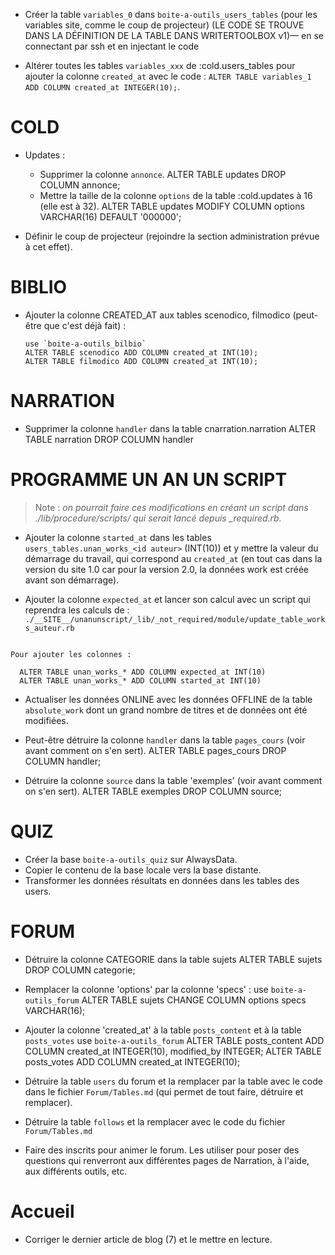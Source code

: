* Créer la table `variables_0` dans `boite-a-outils_users_tables` (pour les variables site, comme le coup de projecteur) (LE CODE SE TROUVE DANS LA DÉFINITION DE LA TABLE DANS WRITERTOOLBOX v1)— en se connectant par ssh et en injectant le code

* Altérer toutes les tables `variables_xxx` de :cold.users_tables pour ajouter la colonne `created_at` avec le code : `ALTER TABLE variables_1 ADD COLUMN created_at INTEGER(10);`.

# COLD

* Updates :
  * Supprimer la colonne `annonce`.
    ALTER TABLE updates DROP COLUMN annonce;
  * Mettre la taille de la colonne `options` de la table :cold.updates à 16 (elle est à 32).
    ALTER TABLE updates MODIFY COLUMN options VARCHAR(16) DEFAULT '000000';

* Définir le coup de projecteur (rejoindre la section administration prévue à cet effet).

# BIBLIO

* Ajouter la colonne CREATED_AT aux tables scenodico, filmodico (peut-être que c'est déjà fait) :

      use `boite-a-outils_bilbio`
      ALTER TABLE scenodico ADD COLUMN created_at INT(10);
      ALTER TABLE filmodico ADD COLUMN created_at INT(10);

# NARRATION

* Supprimer la colonne `handler` dans la table cnarration.narration
  ALTER TABLE narration DROP COLUMN handler


# PROGRAMME UN AN UN SCRIPT

> Note : *on pourrait faire ces modifications en créant un script dans ./lib/procedure/scripts/ qui serait lancé depuis _required.rb.*

* Ajouter la colonne `started_at` dans les tables `users_tables.unan_works_<id auteur>` (INT(10)) et y mettre la valeur du démarrage du travail, qui correspond au `created_at` (en tout cas dans la version du site 1.0 car pour la version 2.0, la données work est créée avant son démarrage).

* Ajouter la colonne `expected_at` et lancer son calcul avec un script qui reprendra les calculs de :
`./__SITE__/unanunscript/_lib/_not_required/module/update_table_works_auteur.rb`

```

Pour ajouter les colonnes :

  ALTER TABLE unan_works_* ADD COLUMN expected_at INT(10)
  ALTER TABLE unan_works_* ADD COLUMN started_at INT(10)

```

* Actualiser les données ONLINE avec les données OFFLINE de la table `absolute_work` dont un grand nombre de titres et de données ont été modifiées.

* Peut-être détruire la colonne `handler` dans la table `pages_cours` (voir avant comment on s'en sert).
  ALTER TABLE pages_cours DROP COLUMN handler;

* Détruire la colonne `source` dans la table 'exemples' (voir avant comment on s'en sert).
  ALTER TABLE exemples DROP COLUMN source;


# QUIZ

* Créer la base `boite-a-outils_quiz` sur AlwaysData.
* Copier le contenu de la base locale vers la base distante.
* Transformer les données résultats en données dans les tables des users.

# FORUM

* Détruire la colonne CATEGORIE dans la table sujets
  ALTER TABLE sujets DROP COLUMN categorie;

* Remplacer la colonne 'options' par la colonne 'specs' :
      use `boite-a-outils_forum`
      ALTER TABLE sujets CHANGE COLUMN options specs VARCHAR(16);

* Ajouter la colonne 'created_at' à la table `posts_content` et à la table `posts_votes`
     use `boite-a-outils_forum`
     ALTER TABLE posts_content ADD COLUMN created_at INTEGER(10), modified_by INTEGER;
     ALTER TABLE posts_votes ADD COLUMN created_at INTEGER(10);

* Détruire la table `users` du forum et la remplacer par la table avec le code dans le fichier `Forum/Tables.md` (qui permet de tout faire, détruire et remplacer).

* Détruire la table `follows` et la remplacer avec le code du fichier `Forum/Tables.md`

* Faire des inscrits pour animer le forum. Les utiliser pour poser des questions qui renverront aux différentes pages de Narration, à l'aide, aux différents outils, etc.

# Accueil

* Corriger le dernier article de blog (7) et le mettre en lecture.
